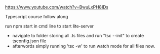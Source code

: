 https://www.youtube.com/watch?v=BwuLxPH8IDs

Typescript course follow along


run npm start in cmd line to start lite-server

* navigate to folder storing all .ts files and run "tsc --init" to create tsconfig.json file
* afterwords simply running 'tsc -w' to run watch mode for all files now.